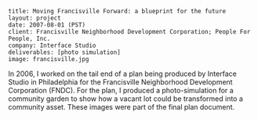 ```
title: Moving Francisville Forward: a blueprint for the future
layout: project
date: 2007-08-01 (PST)
client: Francisville Neighborhood Development Corporation; People For People, Inc.
company: Interface Studio
deliverables: [photo simulation]
image: francisville.jpg
```

In 2006, I worked on the tail end of a plan being produced by Interface Studio in Philadelphia for the Francisville Neighborhood Development Corporation (FNDC).  For the plan, I produced a photo-simulation for a community garden to show how a vacant lot could be transformed into a community asset.  These images were part of the final plan document.